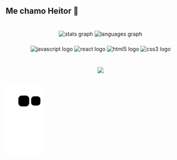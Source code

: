 <h2 align="left">Me chamo Heitor 👾</h2>

###

<br clear="both">

<div align="center">
  <img src="https://github-readme-stats.vercel.app/api?hide_title=false&hide_rank=false&show_icons=true&include_all_commits=true&count_private=true&disable_animations=false&theme=github_dark&locale=pt-br&hide_border=true&username=ekheinn" height="150" alt="stats graph"  />
  <img src="https://github-readme-stats.vercel.app/api/top-langs?locale=pt-br&hide_title=false&layout=default &card_width=320&langs_count=5&theme=github_dark&hide_border=true&username=ekheinn" height="150" alt="languages graph"  />
</div>

###

<div align="center">
  <img src="https://cdn.jsdelivr.net/gh/devicons/devicon/icons/javascript/javascript-original.svg" height="60" width="110" alt="javascript logo"  />
  <img src="https://cdn.jsdelivr.net/gh/devicons/devicon/icons/react/react-original.svg" height="60" width="110" alt="react logo"  />
  <img src="https://cdn.jsdelivr.net/gh/devicons/devicon/icons/html5/html5-original.svg" height="60" width="110" alt="html5 logo"  />
  <img src="https://cdn.jsdelivr.net/gh/devicons/devicon/icons/css3/css3-original.svg" height="60" width="110" alt="css3 logo"  />
</div>

###

<br clear="both">

<div align="center">
  <img height="150" src="https://cdn.discordapp.com/attachments/533021202222940181/989531391345688596/dog-love-heart-heart-dog.gif"  />
</div>

###

  ![Snake animation](https://github.com/rafaballerini/rafaballerini/blob/output/github-contribution-grid-snake.svg)

###
